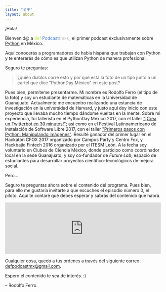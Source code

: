 ```yaml
---
title: "关于"
layout: about
---
```


¡Hola!

Bienvenid@ a
<span style="color:#c3e344;">def</span> <span style="color:#3c78d8;">Podcast</span><span style="color:#b7b7b7;">(mx):</span>, el primer podcast exclusivamente sobre <span style="text-decoration:none;">[Python](https://www.python.org/)</span> en México.

Aquí conocerás a programadores de habla hispana que trabajan con Python y te enterarás de cómo es que utilizan Python de manera profesional.

Seguro te preguntas:
> ¿quién diablos corre esto y por qué está la foto de un tipo junto a un cartel que dice "PythonDay México" en este post?

Pues bien, permíteme presentarme. Mi nombre es Rodolfo Ferro (el tipo de la foto) y soy un estudiante de matemáticas en la Universidad de Guanajuato. Actualmente me encuentro realizando una estancia de investigación en la universidad de Harvard, y justo aquí doy inicio con este proyecto que llevaba mucho tiempo dándome vueltas en la mente. Sobre mi experiencia, fui tallerista en el PythonDay México 2017, con el taller ["¡Crea un Twitterbot en 30 minutos!"](https://github.com/RodolfoFerro/Twitterbot_en_30); así como en el Festival Latinoamericano de Instalación de Software Libre 2017, con el taller ["Primeros pasos con Python: Manipulando imágenes"](https://github.com/RodolfoFerro/FLISoL17). Resulté ganador del primer lugar en el Hackatón CFOX 2017 organizado por Campus Party y Centro Fox, y Hackbajío Fintech 2016 organizado por el ITESM León. A la fecha soy voluntario en Clubes de Ciencia México, donde participo como coordinador local en la sede Guanajuato; y soy co-fundador de *Future·Lab*, espacio de estudiantes para desarrollar proyectos científico-tecnológicos de mejora social.

Pero...

Seguro te preguntas ahora sobre el contenido del programa. Pues bien, para ello me gustaría invitarte a que escuches el episodio número 0, el piloto. Aquí te contaré qué debes esperar y sabrás del contenido que habrá.

<iframe width="100%" height="166" scrolling="no" frameborder="no" src="https://w.soundcloud.com/player/?url=https%3A//api.soundcloud.com/tracks/333146456&amp;color=00aabb&amp;auto_play=true&amp;hide_related=false&amp;show_comments=true&amp;show_user=true&amp;show_reposts=false"></iframe><br/>

Cualquier cosa, quedo a tus órdenes a través del siguiente correo:
[defpodcastmx@gmail.com](defpodcastmx@gmail.com).

Espero el contenido te sea de interés. :)

– Rodolfo Ferro.
